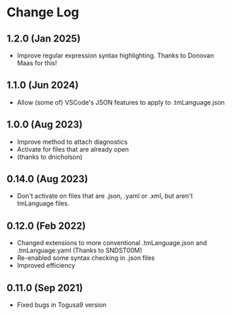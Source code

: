 # Change Log

## 1.2.0 (Jan 2025)

* Improve regular expression syntax highlighting. Thanks to Donovan Maas for this!

## 1.1.0 (Jun 2024)

* Allow (some of) VSCode's JSON features to apply to .tmLanguage.json

## 1.0.0 (Aug 2023)

* Improve method to attach diagnostics
* Activate for files that are already open
* (thanks to dnicholson)

## 0.14.0 (Aug 2023)

* Don't activate on files that are .json, .yaml or .xml, but aren't tmLanguage files.

## 0.12.0 (Feb 2022)

* Changed extensions to more conventional .tmLanguage.json and .tmLanguage.yaml (Thanks to SNDST00M)
* Re-enabled some syntax checking in .json files
* Improved efficiency

## 0.11.0 (Sep 2021)

* Fixed bugs in Togusa9 version
